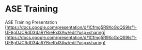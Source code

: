 # ASE Training

ASE Training Presentation
[https://docs.google.com/presentation/d/1Cfmg5R9XoGoQS9Isf1-UF8gDJCRdD34aRYBreRxl3Aw/edit?usp=sharing](https://docs.google.com/presentation/d/1Cfmg5R9XoGoQS9Isf1-UF8gDJCRdD34aRYBreRxl3Aw/edit?usp=sharing)